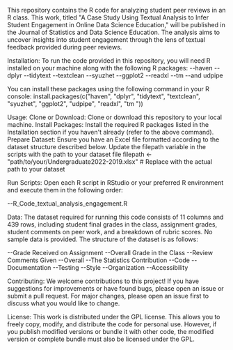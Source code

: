 This repository contains the R code for analyzing student peer reviews in an R class. 
This work, titled "A Case Study Using Textual Analysis to Infer Student Engagement in Online Data Science Education," will be published in the Journal of Statistics and Data Science Education. The analysis aims to uncover insights into student engagement through the lens of textual feedback provided during peer reviews.

Installation:
To run the code provided in this repository, you will need R installed on your machine along with the following R packages:
--haven
--dplyr
--tidytext
--textclean
--syuzhet
--ggplot2
--readxl 
--tm 
--and udpipe 

You can install these packages using the following command in your R console:
install.packages(c("haven", "dplyr", "tidytext", "textclean", "syuzhet", "ggplot2", "udpipe",  "readxl", "tm "))

Usage:
Clone or Download: Clone or download this repository to your local machine.
Install Packages: Install the required R packages listed in the Installation section if you haven't already (refer to the above command).
Prepare Dataset: Ensure you have an Excel file formatted according to the dataset structure described below. Update the filepath variable in the scripts with the path to your dataset file
filepath <- "path/to/your/Undergraduate2022-2019.xlsx" # Replace with the actual path to your dataset

Run Scripts: 
Open each R script in RStudio or your preferred R environment and execute them in the following order:

--R_Code_textual_analysis_engagement.R


Data:
The dataset required for running this code consists of 11 columns and 439 rows, including student final grades in the class, assignment grades, student comments on peer work, and a breakdown of rubric scores. No sample data is provided.
The structure of the dataset is as follows:

--Grade Received on Assignment
--Overall Grade in the Class
--Review Comments Given
--Overall
--The Statistics Contribution
--Code
--Documentation
--Testing
--Style
--Organization
--Accessibility

Contributing:
We welcome contributions to this project! If you have suggestions for improvements or have found bugs, please open an issue or submit a pull request. For major changes, please open an issue first to discuss what you would like to change.

License:
This work is distributed under the GPL license. This allows you to freely copy, modify, and distribute the code for personal use. However, if you publish modified versions or bundle it with other code, the modified version or complete bundle must also be licensed under the GPL.
